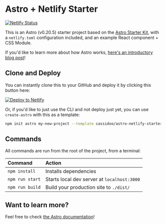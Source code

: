 # Astro + Netlify Starter

[![Netlify Status](https://api.netlify.com/api/v1/badges/9e561573-ed5f-4ef9-86d1-e098fa22429f/deploy-status)](https://app.netlify.com/sites/astro-netlify/deploys)

This is an Astro (v0.20.5) starter project based on the [Astro Starter Kit](https://github.com/snowpackjs/astro/tree/main/examples/starter), with a `netlify.toml` configuration included, and an example React component + CSS Module.

If you'd like to learn more about how Astro works, [here's an introductory blog post](https://dev.to/cassidoo/build-wicked-fast-sites-with-astro-an-introduction-173j)!

## Clone and Deploy

You can instantly clone this to your GitHub and deploy it by clicking this button here:

[![Deploy to Netlify](https://www.netlify.com/img/deploy/button.svg)](https://app.netlify.com/start/deploy?repository=https://github.com/cassidoo/astro-netlify-starter)

Or, if you'd like to just use the CLI and not deploy just yet, you can use `create-astro` with this as a template:

```bash
npm init astro my-new-project --template cassidoo/astro-netlify-starter
```

## Commands

All commands are run from the root of the project, from a terminal:

| Command         | Action                                      |
| :-------------- | :------------------------------------------ |
| `npm install`   | Installs dependencies                       |
| `npm run start` | Starts local dev server at `localhost:3000` |
| `npm run build` | Build your production site to `./dist/`     |

## Want to learn more?

Feel free to check [the Astro documentation](https://github.com/snowpackjs/astro)!
